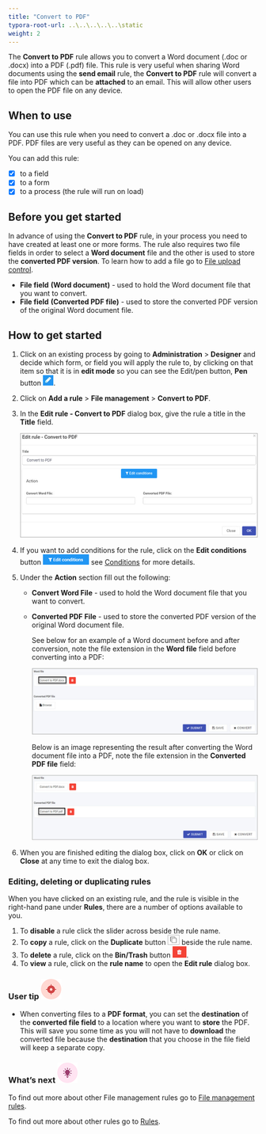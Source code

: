 ```yaml
---
title: "Convert to PDF"
typora-root-url: ..\..\..\..\..\static
weight: 2
---
```


The **Convert to PDF** rule allows you to convert a Word document (.doc or .docx) into a PDF (.pdf) file. This rule is very useful when sharing Word documents using the **send email** rule, the **Convert to PDF** rule will convert a file into PDF which can be **attached** to an email. This will allow other users to open the PDF file on any device.

## When to use 

You can use this rule when you need to convert a .doc or .docx file into a PDF. PDF files are very useful as they can be opened on any device. 

You can add this rule:

- [x] to a field
- [x] to a form
- [x] to a process (the rule will run on load)

## Before you get started

In advance of using the **Convert to PDF** rule, in your process you need to have created at least one or more forms. The rule also requires two file fields in order to select a **Word document** file and the other is used to store the **converted PDF version**. To learn how to add a file go to [File upload control](/platform/controls/input/file-upload/).

- **File field** **(Word document)** - used to hold the Word document file that you want to convert.
- **File field** **(Converted PDF file)** - used to store the converted PDF version of the original Word document file.

## How to get started

1. Click on an existing process by going to **Administration** > **Designer** and decide which form, or field you will apply the rule to, by clicking on that item so that it is in **edit mode** so you can see the Edit/pen button, **Pen** button ![Pen button](/images/penicon.png).

2. Click on **Add a rule** > **File management** > **Convert to PDF**.

3. In the **Edit rule - Convert to PDF** dialog box, give the rule a title in the **Title** field.

   ![Edit rule - convert to PDF](/images/convert-to-pdf-edit-rule.jpg)

4. If you want to add conditions for the rule, click on the **Edit conditions** button ![Edit conditions button](/images/editconditions.png) see [Conditions](/platform/rules/general/add-conditions/) for more details.

5. Under the **Action** section fill out the following:

   - **Convert Word File** - used to hold the Word document file that you want to convert.

   - **Converted PDF File** - used to store the converted PDF version of the original Word document file.

      See below for an example of a Word document before and after conversion, note the file extension in the **Word file** field before converting into a PDF:

     ![Convert to pdf before](/images/convert-to-pdf-example-before.jpg)

     Below is an image representing the result after converting the Word document file into a PDF, note the file extension in the **Converted PDF file** field:

     ![Edit rule - convert to PDF](/images/convert-to-pdf-example.jpg)

6. When you are finished editing the dialog box, click on **OK** or click on **Close** at any time to exit the dialog box.

### Editing, deleting or duplicating rules

When you have clicked on an existing rule, and the rule is visible in the right-hand pane under **Rules**, there are a number of options available to you.

1. To **disable** a rule click the slider across beside the rule name.
2. To **copy** a rule, click on the **Duplicate** button ![Duplicate button](/images/duplicate-button.jpg) beside the rule name.
3. To **delete** a rule, click on the **Bin/Trash** button ![Bin/Trash button](/images/bin.png).
4. To **view** a rule, click on the **rule name** to open the **Edit rule** dialog box.

### User tip ![Target icon](/images/05.png)

- When converting files to a **PDF format**, you can set the **destination** of the **converted file field** to a location where you want to **store** the PDF. This will save you some time as you will not have to **download** the converted file because the **destination** that you choose in the file field will keep a separate copy.

### What’s next ![Idea icon](/images/18.png)

To find out more about other File management rules go to [File management rules](/platform/rules/files/).

To find out more about other rules go to [Rules](/platform/rules/).
